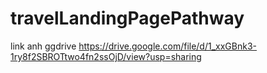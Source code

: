 # travelLandingPagePathway

link anh ggdrive https://drive.google.com/file/d/1_xxGBnk3-1ry8f2SBROTtwo4fn2ssOjD/view?usp=sharing
